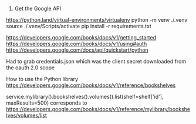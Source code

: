 1. Get the Google API


https://python.land/virtual-environments/virtualenv
python -m venv ./.venv
source ./.venv/Scripts/activate
pip install -r requirements.txt


https://developers.google.com/books/docs/v1/getting_started
https://developers.google.com/books/docs/v1/using#auth
https://developers.google.com/docs/api/quickstart/python

Had to grab credentials.json which was the client secret downloaded from the oauth 2.0 scope



How to use the Python library
https://developers.google.com/books/docs/v1/reference/bookshelves

service.mylibrary().bookshelves().volumes().list(shelf=shelf['id'], maxResults=500)
corresponds to https://developers.google.com/books/docs/v1/reference/mylibrary/bookshelves/volumes/list